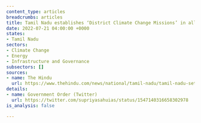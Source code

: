 ```yaml
---
content_type: articles
breadcrumbs: articles
title: Tamil Nadu establishes ‘District Climate Change Missions’ in all 38 districts
date: 2022-07-21 04:00:00 +0000
states:
- Tamil Nadu
sectors:
- Climate Change
- Energy
- Infrastructure and Governance
subsectors: []
sources:
- name: The Hindu
  url: https://www.thehindu.com/news/national/tamil-nadu/tamil-nadu-sets-up-climate-change-missions-in-all-38-districts/article65635181.ece
details:
- name: Government Order (Twitter)
  url: https://twitter.com/supriyasahuias/status/1547140316658302978
is_analysis: false

---
```

